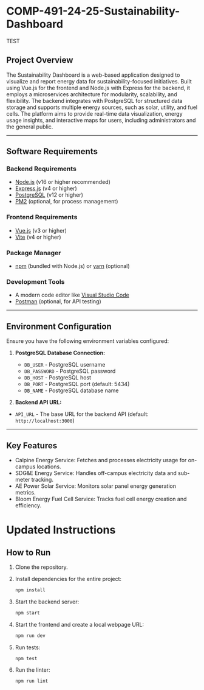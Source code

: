 # COMP-491-24-25-Sustainability-Dashboard

TEST

## **Project Overview**
The Sustainability Dashboard is a web-based application designed to visualize and report energy data for sustainability-focused initiatives. Built using Vue.js for the frontend and Node.js with Express for the backend, it employs a microservices architecture for modularity, scalability, and flexibility. The backend integrates with PostgreSQL for structured data storage and supports multiple energy sources, such as solar, utility, and fuel cells. The platform aims to provide real-time data visualization, energy usage insights, and interactive maps for users, including administrators and the general public.

---

## **Software Requirements**

### **Backend Requirements**
- [Node.js](https://nodejs.org/) (v16 or higher recommended)
- [Express.js](https://expressjs.com/) (v4 or higher)
- [PostgreSQL](https://www.postgresql.org/) (v12 or higher)
- [PM2](https://pm2.keymetrics.io/) (optional, for process management)

### **Frontend Requirements**
- [Vue.js](https://vuejs.org/) (v3 or higher)
- [Vite](https://vitejs.dev/) (v4 or higher)
  
### **Package Manager**
- [npm](https://www.npmjs.com/) (bundled with Node.js) or [yarn](https://yarnpkg.com/) (optional)

### **Development Tools**
- A modern code editor like [Visual Studio Code](https://code.visualstudio.com/)
- [Postman](https://www.postman.com/) (optional, for API testing) 

---

## **Environment Configuration**
Ensure you have the following environment variables configured:

1. **PostgreSQL Database Connection:**
   - `DB_USER` - PostgreSQL username
   - `DB_PASSWORD` - PostgreSQL password
   - `DB_HOST` - PostgreSQL host
   - `DB_PORT` - PostgreSQL port (default: 5434)
   - `DB_NAME` - PostgreSQL database name
     
  2. **Backend API URL:**
   - `API_URL` - The base URL for the backend API (default: `http://localhost:3000`)

---

## **Key Features**

- Calpine Energy Service: Fetches and processes electricity usage for on-campus locations.
- SDG&E Energy Service: Handles off-campus electricity data and sub-meter tracking.
- AE Power Solar Service: Monitors solar panel energy generation metrics.
- Bloom Energy Fuel Cell Service: Tracks fuel cell energy creation and efficiency.

# Updated Instructions

## **How to Run**
1. Clone the repository.
2. Install dependencies for the entire project:

   ```bash
   npm install
   ```

3. Start the backend server:

   ```bash
   npm start
   ```

4. Start the frontend and create a local webpage URL:

   ```bash
   npm run dev
   ```

5. Run tests:

   ```bash
   npm test
   ```

6. Run the linter:

   ```bash
   npm run lint
   

